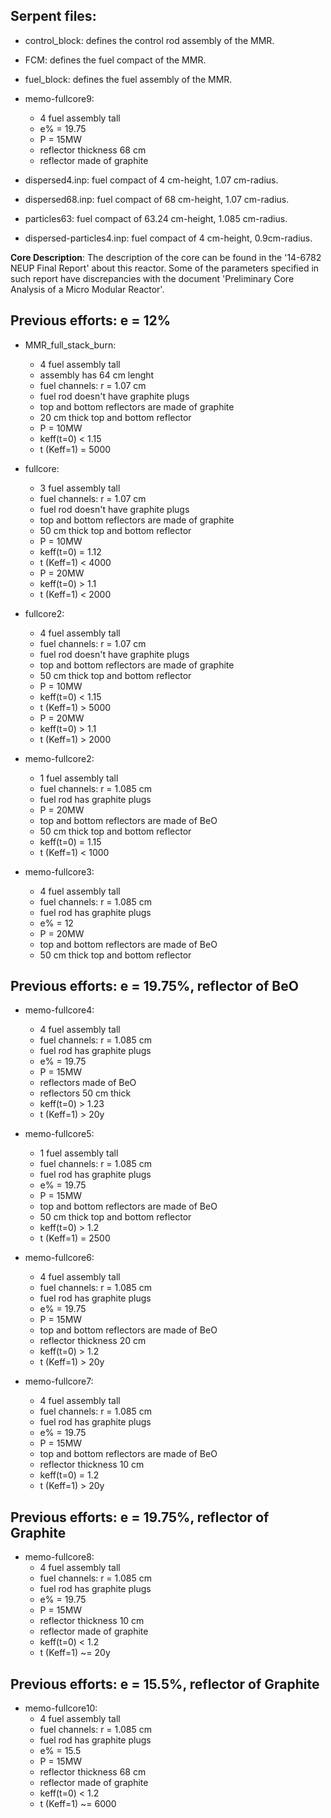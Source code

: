 Serpent files:
--------------
* control_block: defines the control rod assembly of the MMR.

* FCM: defines the fuel compact of the MMR.

* fuel_block: defines the fuel assembly of the MMR.

* memo-fullcore9:
	- 4 fuel assembly tall
	- e% = 19.75
	- P = 15MW
	- reflector thickness 68 cm
	- reflector made of graphite

* dispersed4.inp: fuel compact of 4 cm-height, 1.07 cm-radius.
* dispersed68.inp: fuel compact of 68 cm-height, 1.07 cm-radius.
* particles63: fuel compact of 63.24 cm-height, 1.085 cm-radius.
* dispersed-particles4.inp: fuel compact of 4 cm-height, 0.9cm-radius.

**Core Description**: The description of the core can be found in the '14-6782 NEUP Final Report' about this reactor.
Some of the parameters specified in such report have discrepancies with the document 'Preliminary Core Analysis of a Micro Modular Reactor'.

Previous efforts: e = 12%
-------------------------
* MMR_full_stack_burn:
	- 4 fuel assembly tall
	- assembly has 64 cm lenght
	- fuel channels: r = 1.07 cm
	- fuel rod doesn't have graphite plugs
	- top and bottom reflectors are made of graphite
	- 20 cm thick top and bottom reflector
	- P = 10MW
	- keff(t=0) < 1.15
	- t (Keff=1) = 5000

* fullcore:
	- 3 fuel assembly tall
	- fuel channels: r = 1.07 cm
	- fuel rod doesn't have graphite plugs
	- top and bottom reflectors are made of graphite
	- 50 cm thick top and bottom reflector
	- P = 10MW
	- keff(t=0) = 1.12
	- t (Keff=1) < 4000
	- P = 20MW
	- keff(t=0) > 1.1
	- t (Keff=1) < 2000 

* fullcore2:
	- 4 fuel assembly tall
	- fuel channels: r = 1.07 cm
	- fuel rod doesn't have graphite plugs
	- top and bottom reflectors are made of graphite
	- 50 cm thick top and bottom reflector
	- P = 10MW
	- keff(t=0) < 1.15
	- t (Keff=1) > 5000
	- P = 20MW
	- keff(t=0) > 1.1
	- t (Keff=1) > 2000 

* memo-fullcore2:
	- 1 fuel assembly tall
	- fuel channels: r = 1.085 cm
	- fuel rod has graphite plugs
	- P = 20MW
	- top and bottom reflectors are made of BeO
	- 50 cm thick top and bottom reflector
	- keff(t=0) = 1.15
	- t (Keff=1) < 1000 

* memo-fullcore3:
	- 4 fuel assembly tall
	- fuel channels: r = 1.085 cm
	- fuel rod has graphite plugs
	- e% = 12
	- P = 20MW
	- top and bottom reflectors are made of BeO
	- 50 cm thick top and bottom reflector

Previous efforts: e = 19.75%, reflector of BeO
----------------------------------------------

* memo-fullcore4:
	- 4 fuel assembly tall
	- fuel channels: r = 1.085 cm
	- fuel rod has graphite plugs
	- e% = 19.75
	- P = 15MW
	- reflectors made of BeO
	- reflectors 50 cm thick
	- keff(t=0) > 1.23
	- t (Keff=1) > 20y 

* memo-fullcore5:
	- 1 fuel assembly tall
	- fuel channels: r = 1.085 cm
	- fuel rod has graphite plugs
	- e% = 19.75
	- P = 15MW
	- top and bottom reflectors are made of BeO
	- 50 cm thick top and bottom reflector
	- keff(t=0) > 1.2
	- t (Keff=1) = 2500 

* memo-fullcore6:
	- 4 fuel assembly tall
	- fuel channels: r = 1.085 cm
	- fuel rod has graphite plugs
	- e% = 19.75
	- P = 15MW
	- top and bottom reflectors are made of BeO
	- reflector thickness 20 cm
	- keff(t=0) > 1.2
	- t (Keff=1) > 20y  

* memo-fullcore7:
	- 4 fuel assembly tall
	- fuel channels: r = 1.085 cm
	- fuel rod has graphite plugs
	- e% = 19.75
	- P = 15MW
	- top and bottom reflectors are made of BeO
	- reflector thickness 10 cm
	- keff(t=0) = 1.2
	- t (Keff=1) > 20y

Previous efforts: e = 19.75%, reflector of Graphite
---------------------------------------------------

* memo-fullcore8:
	- 4 fuel assembly tall
	- fuel channels: r = 1.085 cm
	- fuel rod has graphite plugs
	- e% = 19.75
	- P = 15MW
	- reflector thickness 10 cm
	- reflector made of graphite
	- keff(t=0) < 1.2
	- t (Keff=1) ~= 20y

Previous efforts: e = 15.5%, reflector of Graphite
---------------------------------------------------

* memo-fullcore10:
	- 4 fuel assembly tall
	- fuel channels: r = 1.085 cm
	- fuel rod has graphite plugs
	- e% = 15.5
	- P = 15MW
	- reflector thickness 68 cm
	- reflector made of graphite
	- keff(t=0) < 1.2
	- t (Keff=1) ~= 6000